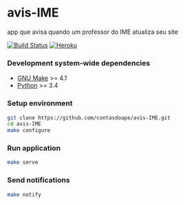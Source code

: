 # avis-IME
app que avisa quando um professor do IME atualiza seu site

[![Build Status](https://snap-ci.com/fholiveira/avis-IME/branch/master/build_image)](https://snap-ci.com/fholiveira/avis-IME/branch/master)
[![Heroku](https://heroku-badge.herokuapp.com/?app=avis-IME)](http://wowbagger.herokuapp.com/)

### Development system-wide dependencies
 - [GNU Make](http://www.gnu.org/software/make/) >= 4.1 
 - [Python](https://www.python.org/) >= 3.4

### Setup environment
```bash
git clone https://github.com/contasdoape/avis-IME.git
cd avis-IME
make configure
```

### Run application
```bash
make serve
```

### Send notifications
```bash
make notify
```
